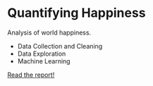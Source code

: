 # Quantifying Happiness

Analysis of world happiness.

- Data Collection and Cleaning
- Data Exploration
- Machine Learning

[Read the report!](https://github.com/erikluu/Quantifying-Happiness/blob/main/Happiness%20Report.pdf)
